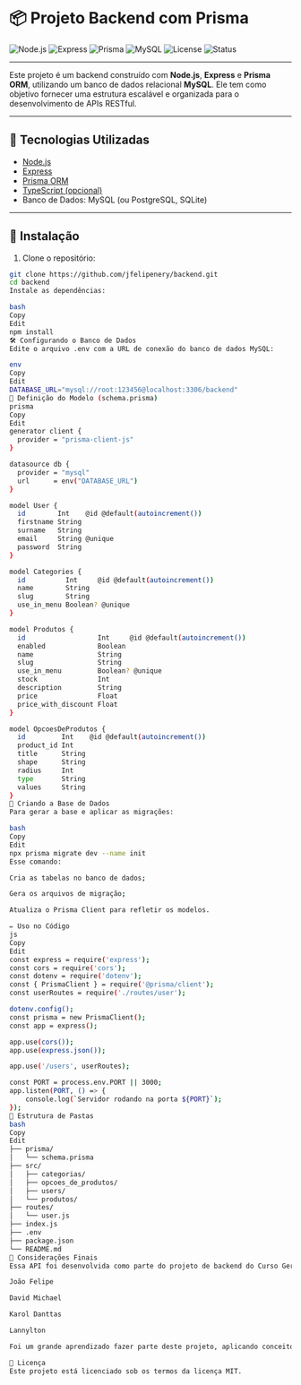 # 📦 Projeto Backend com Prisma

![Node.js](https://img.shields.io/badge/Node.js-18.x-green?logo=node.js)
![Express](https://img.shields.io/badge/Express.js-4.x-blue?logo=express)
![Prisma](https://img.shields.io/badge/Prisma-ORM-lightgrey?logo=prisma)
![MySQL](https://img.shields.io/badge/Database-MySQL-orange?logo=mysql)
![License](https://img.shields.io/badge/license-MIT-brightgreen)
![Status](https://img.shields.io/badge/status-Em%20Desenvolvimento-yellow)

---

Este projeto é um backend construído com **Node.js**, **Express** e **Prisma ORM**, utilizando um banco de dados relacional **MySQL**. Ele tem como objetivo fornecer uma estrutura escalável e organizada para o desenvolvimento de APIs RESTful.

---

## 🧱 Tecnologias Utilizadas

- [Node.js](https://nodejs.org/)
- [Express](https://expressjs.com/)
- [Prisma ORM](https://www.prisma.io/)
- [TypeScript (opcional)](https://www.typescriptlang.org/)
- Banco de Dados: MySQL (ou PostgreSQL, SQLite)

---

## 🚀 Instalação

1. Clone o repositório:

```bash
git clone https://github.com/jfelipenery/backend.git
cd backend
Instale as dependências:

bash
Copy
Edit
npm install
🛠️ Configurando o Banco de Dados
Edite o arquivo .env com a URL de conexão do banco de dados MySQL:

env
Copy
Edit
DATABASE_URL="mysql://root:123456@localhost:3306/backend"
🧩 Definição do Modelo (schema.prisma)
prisma
Copy
Edit
generator client {
  provider = "prisma-client-js"
}

datasource db {
  provider = "mysql"
  url      = env("DATABASE_URL")
}

model User {
  id        Int    @id @default(autoincrement())
  firstname String
  surname   String
  email     String @unique
  password  String
}

model Categories {
  id          Int     @id @default(autoincrement())
  name        String
  slug        String
  use_in_menu Boolean? @unique
}

model Produtos {
  id                  Int     @id @default(autoincrement())
  enabled             Boolean
  name                String
  slug                String
  use_in_menu         Boolean? @unique
  stock               Int
  description         String
  price               Float
  price_with_discount Float
}

model OpcoesDeProdutos {
  id         Int    @id @default(autoincrement())
  product_id Int
  title      String
  shape      String
  radius     Int
  type       String
  values     String
}
🧱 Criando a Base de Dados
Para gerar a base e aplicar as migrações:

bash
Copy
Edit
npx prisma migrate dev --name init
Esse comando:

Cria as tabelas no banco de dados;

Gera os arquivos de migração;

Atualiza o Prisma Client para refletir os modelos.

✏️ Uso no Código
js
Copy
Edit
const express = require('express');
const cors = require('cors');
const dotenv = require('dotenv');
const { PrismaClient } = require('@prisma/client');
const userRoutes = require('./routes/user');

dotenv.config();
const prisma = new PrismaClient();
const app = express();

app.use(cors());
app.use(express.json());

app.use('/users', userRoutes);

const PORT = process.env.PORT || 3000;
app.listen(PORT, () => {
    console.log(`Servidor rodando na porta ${PORT}`);
});
📂 Estrutura de Pastas
bash
Copy
Edit
├── prisma/
│   └── schema.prisma
├── src/
│   ├── categorias/
│   ├── opcoes_de_produtos/
│   ├── users/
│   └── produtos/
├── routes/
│   └── user.js
├── index.js
├── .env
├── package.json
└── README.md
📌 Considerações Finais
Essa API foi desenvolvida como parte do projeto de backend do Curso Geração Tech, e foi construída pelos alunos:

João Felipe

David Michael

Karol Danttas

Lannylton

Foi um grande aprendizado fazer parte deste projeto, aplicando conceitos reais de desenvolvimento backend com foco em boas práticas, organização e trabalho em equipe.

📃 Licença
Este projeto está licenciado sob os termos da licença MIT.
